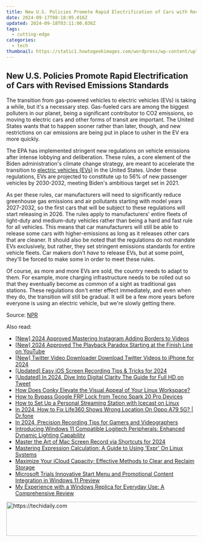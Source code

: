 ```yaml
---
title: New U.S. Policies Promote Rapid Electrification of Cars with Revised Emissions Standards
date: 2024-09-17T08:18:05.016Z
updated: 2024-09-18T03:11:00.036Z
tags:
  - cutting-edge
categories:
  - tech
thumbnail: https://static1.howtogeekimages.com/wordpress/wp-content/uploads/2024/01/tesla-destination-charger-1.jpeg
---
```


## New U.S. Policies Promote Rapid Electrification of Cars with Revised Emissions Standards

The transition from gas-powered vehicles to electric vehicles (EVs) is taking a while, but it's a necessary step. Gas-fueled cars are among the biggest polluters in our planet, being a significant contributor to CO2 emissions, so moving to electric cars and other forms of transit are important. The United States wants that to happen sooner rather than later, though, and new restrictions on car emissions are being put in place to usher in the EV era more quickly.

 The EPA has implemented stringent new regulations on vehicle emissions after intense lobbying and deliberation. These rules, a core element of the Biden administration's climate change strategy, are meant to accelerate the transition to [electric vehicles (EVs)](https://youtube-video-recordings.techidaily.com/new-charting-2023s-social-trend-peaks-in-graphs/) in the United States. Under these regulations, EVs are projected to constitute up to 56% of new passenger vehicles by 2030-2032, meeting Biden's ambitious target set in 2021.

 As per these rules, car manufacturers will need to significantly reduce greenhouse gas emissions and air pollutants starting with model years 2027-2032, so the first cars that will be subject to these regulations will start releasing in 2026\. The rules apply to manufacturers' entire fleets of light-duty and medium-duty vehicles rather than being a hard and fast rule for all vehicles. This means that car manufacturers will still be able to release some cars with higher-emissions as long as it releases other cars that are cleaner. It should also be noted that the regulations do not mandate EVs exclusively, but rather, they set stringent emissions standards for entire vehicle fleets. Car makers don't _have_ to release EVs, but at some point, they'll be forced to make some in order to meet these rules.

 Of course, as more and more EVs are sold, the country needs to adapt to them. For example, more charging infrastructure needs to be rolled out so that they eventually become as common of a sight as traditional gas stations. These regulations don't enter effect immediately, and even when they do, the transition will still be gradual. It will be a few more years before everyone is using an electric vehicle, but we're slowly getting there.

 Source: [NPR](https://www.npr.org/2024/03/20/1239092833/biden-epa-auto-emissions-evs)

<ins class="adsbygoogle"
     style="display:block"
     data-ad-format="autorelaxed"
     data-ad-client="ca-pub-7571918770474297"
     data-ad-slot="1223367746"></ins>

<ins class="adsbygoogle"
     style="display:block"
     data-ad-client="ca-pub-7571918770474297"
     data-ad-slot="8358498916"
     data-ad-format="auto"
     data-full-width-responsive="true"></ins>

<span class="atpl-alsoreadstyle">Also read:</span>
<div><ul>
<li><a href="https://instagram-videos.techidaily.com/new-2024-approved-mastering-instagram-adding-borders-to-videos/"><u>[New] 2024 Approved Mastering Instagram Adding Borders to Videos</u></a></li>
<li><a href="https://youtube-docs.techidaily.com/024-approved-the-playback-paradox-starting-at-the-finish-line-on-youtube/"><u>[New] 2024 Approved The Playback Paradox Starting at the Finish Line on YouTube</u></a></li>
<li><a href="https://twitter-videos.techidaily.com/new-twitter-video-downloader-download-twitter-videos-to-iphone-for-2024/"><u>[New] Twitter Video Downloader Download Twitter Videos to iPhone for 2024</u></a></li>
<li><a href="https://screen-mirroring-recording.techidaily.com/updated-easy-ios-screen-recording-tips-and-tricks-for-2024/"><u>[Updated] Easy iOS Screen Recording Tips & Tricks for 2024</u></a></li>
<li><a href="https://twitter-videos.techidaily.com/updated-in-2024-dive-into-digital-clarity-the-guide-for-full-hd-on-tweet/"><u>[Updated] In 2024, Dive Into Digital Clarity The Guide for Full HD on Tweet</u></a></li>
<li><a href="https://some-skills.techidaily.com/how-does-conky-elevate-the-visual-appeal-of-your-linux-workspace/"><u>How Does Conky Elevate the Visual Appeal of Your Linux Workspace?</u></a></li>
<li><a href="https://bypass-frp.techidaily.com/how-to-bypass-google-frp-lock-from-tecno-spark-20-pro-devices-by-drfone-android/"><u>How to Bypass Google FRP Lock from Tecno Spark 20 Pro Devices</u></a></li>
<li><a href="https://some-skills.techidaily.com/how-to-set-up-a-personal-streaming-station-with-icecast-on-linux/"><u>How to Set Up a Personal Streaming Station with Icecast on Linux</u></a></li>
<li><a href="https://review-topics.techidaily.com/in-2024-how-to-fix-life360-shows-wrong-location-on-oppo-a79-5g-drfone-by-drfone-virtual-android/"><u>In 2024, How to Fix Life360 Shows Wrong Location On Oppo A79 5G? | Dr.fone</u></a></li>
<li><a href="https://video-capture.techidaily.com/in-2024-precision-recording-tips-for-gamers-and-videographers/"><u>In 2024, Precision Recording Tips for Gamers and Videographers</u></a></li>
<li><a href="https://some-skills.techidaily.com/introducing-windows-11-compatible-logitech-peripherals-enhanced-dynamic-lighting-capability/"><u>Introducing Windows 11 Compatible Logitech Peripherals: Enhanced Dynamic Lighting Capability</u></a></li>
<li><a href="https://screen-mirroring-recording.techidaily.com/master-the-art-of-mac-screen-record-via-shortcuts-for-2024/"><u>Master the Art of Mac Screen Record via Shortcuts for 2024</u></a></li>
<li><a href="https://some-skills.techidaily.com/mastering-expression-calculation-a-guide-to-using-expr-on-linux-systems/"><u>Mastering Expression Calculation: A Guide to Using 'Expr' On Linux Systems</u></a></li>
<li><a href="https://some-skills.techidaily.com/maximize-your-icloud-capacity-effective-methods-to-clear-and-reclaim-storage/"><u>Maximize Your iCloud Capacity: Effective Methods to Clear and Reclaim Storage</u></a></li>
<li><a href="https://some-skills.techidaily.com/microsoft-trials-innovative-start-menu-and-promotional-content-integration-in-windows-11-preview/"><u>Microsoft Trials Innovative Start Menu and Promotional Content Integration in Windows 11 Preview</u></a></li>
<li><a href="https://some-skills.techidaily.com/my-experience-with-a-windows-replica-for-everyday-use-a-comprehensive-review/"><u>My Experience with a Windows Replica for Everyday Use: A Comprehensive Review</u></a></li>
</ul></div>

<!-- affiliate ads begin -->
<a href="https://ephamedtechinc.pxf.io/c/5597632/2137215/26400" target="_top" id="2137215">
  <img src="//a.impactradius-go.com/display-ad/26400-2137215" border="0" alt="https://techidaily.com" width="728" height="90"/>
</a>
<img height="0" width="0" src="https://ephamedtechinc.pxf.io/i/5597632/2137215/26400" style="position:absolute;visibility:hidden;" border="0" />
<!-- affiliate ads end -->


